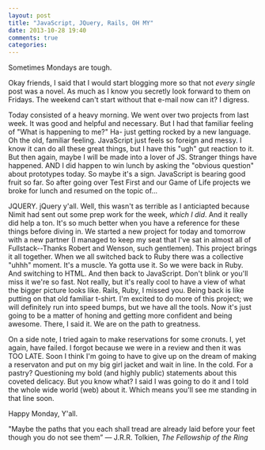 ```yaml
---
layout: post
title: "JavaScript, JQuery, Rails, OH MY"
date: 2013-10-28 19:40
comments: true
categories:
---
```

Sometimes Mondays are tough.


Okay friends, I said that I would start blogging more so that not *every single* post was a novel. As much as I know you secretly look forward to them on Fridays. The weekend can't start without that e-mail now can it? I digress.


Today consisted of a heavy morning. We went over two projects from last week. It was good and helpful and necessary. But I had that familiar feeling of "What is happening to me?" Ha- just getting rocked by a new language. Oh the old, familiar feeling. JavaScript just feels so foreign and messy. I know it can do all these great things, but I have this "ugh" gut reaction to it. But then again, maybe I will be made into a lover of JS. Stranger things have happened. AND I did happen to win lunch by asking the "obvious question" about prototypes today. So maybe it's a sign. JavaScript is bearing good fruit so far. So after going over Test First and our Game of Life projects we broke for lunch and resumed on the topic of...


JQUERY. jQuery y'all. Well, this wasn't as terrible as I anticiapted because Nimit had sent out some prep work for the week, *which I did*. And it really did help a ton. It's so much better when you have a reference for these things before diving in. We started a new project for today and tomorrow with a new partner (I managed to keep my seat that I've sat in almost all of Fullstack--Thanks Robert and Wenson, such gentlemen). This project brings it all together. When we all switched back to Ruby there was a collective "uhhh" moment. It's a muscle. Ya gotta use it. So we were back in Ruby. And switching to HTML. And then back to JavaScript. Don't blink or you'll miss it we're so fast. Not really, but it's really cool to have a view of what the bigger picture looks like. Rails, Ruby, I missed you. Being back is like putting on that old familiar t-shirt. I'm excited to do more of this project; we will definitely run into speed bumps, but we have all the tools. Now it's just going to be a matter of honing and getting more confident and being awesome. There, I said it. We are on the path to greatness.


On a side note, I tried again to make reservations for some cronuts. I, yet again, have failed. I forgot because we were in a review and then it was TOO LATE. Soon I think I'm going to have to give up on the dream of making a reservaton and put on my big girl jacket and wait in line. In the cold. For a pastry? Questioning my bold (and highly public) statements about this coveted delicacy. But you know what? I said I was going to do it and I told the whole wide world (web) about it. Which means you'll see me standing in that line soon.

Happy Monday, Y'all.


"Maybe the paths that you each shall tread are already laid before your feet though you do not see them”
― J.R.R. Tolkien, *The Fellowship of the Ring*
